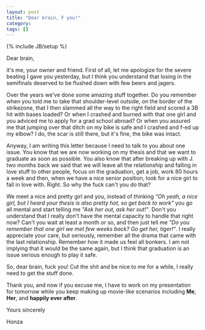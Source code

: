 ```yaml
---
layout: post
title: "Dear brain, F you!"
category: 
tags: []
---
```

{% include JB/setup %}

Dear brain,

it's me, your owner and friend. First of all, let me apologize for the severe beating I gave you yesterday, but I think you understand that losing in the semifinals deserved to be flushed down with few beers and jagers.

Over the years we've done some amazing stuff together. Do you remember when you told me to take that shoulder-level outside, on the border of the strikezone, that I then slammed all the way to the right field and scored a 3B hit with bases loaded? Or when I crashed and burned with that one girl and you adviced me to apply for a grad school abroad? Or when you assured me that jumping over that ditch on my bike is safe and I crashed and f-ed up my elbow? I do, the scar is still there, but it's fine, the bike was intact.

Anyway, I am writing this letter because I need to talk to you about one issue. You know that we are now working on my thesis and that we want to graduate as soon as possible. You also know that after breaking up with J. two months back we said that we will leave all the relationship and falling in love stuff to other people, focus on the graduation, get a job, work 80 hours a week and then, when we have a nice senior position, look for a nice girl to fall in love with. Right. So why the fuck can't you do that?

We meet a nice and pretty girl and you, instead of thinking _"Oh yeah, a nice girl, but I heard your thesis is also pretty hot, so get back to work"_ you go all mental and start telling me _"Ask her out, ask her out!"_. Don't you understand that I really don't have the mental capacity to handle that right now? Can't you wait at least a month or so, and then just tell me _"Do you remember that one girl we met few weeks back? Go get her, tiger!"_. I really appreciate your care, but seriously, remember all the drama that came with the last relationship. Remember how it made us feel all bonkers. I am not implying that it would be the same again, but I think that graduation is an issue serious enough to play it safe.

So, dear brain, fuck you! Cut the shit and be nice to me for a while, I really need to get the stuff done.

Thank you, and now if you excuse me, I have to work on my presentation for tomorrow while you keep making up movie-like scenarios including __Me__, __Her__, and __happily ever after__.

Yours sincerely

Honza